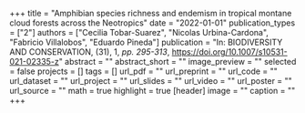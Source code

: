 +++
title = "Amphibian species richness and endemism in tropical montane cloud forests across the Neotropics"
date = "2022-01-01"
publication_types = ["2"]
authors = ["Cecilia Tobar-Suarez", "Nicolas Urbina-Cardona", "Fabricio Villalobos", "Eduardo Pineda"]
publication = "In: BIODIVERSITY AND CONSERVATION, (31), 1, _pp. 295-313_, https://doi.org/10.1007/s10531-021-02335-z"
abstract = ""
abstract_short = ""
image_preview = ""
selected = false
projects = []
tags = []
url_pdf = ""
url_preprint = ""
url_code = ""
url_dataset = ""
url_project = ""
url_slides = ""
url_video = ""
url_poster = ""
url_source = ""
math = true
highlight = true
[header]
image = ""
caption = ""
+++
